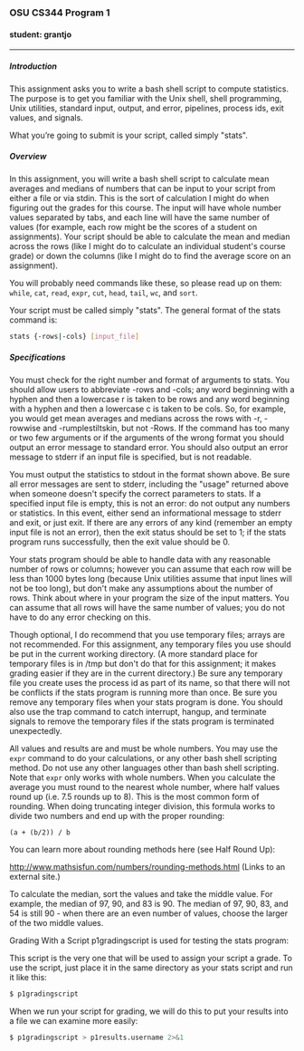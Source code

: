 ### OSU CS344 Program 1 
#### student: grantjo
---

##### *Introduction*
This assignment asks you to write a bash shell script to compute statistics.  The purpose is to get you familiar with the Unix shell, shell programming, Unix utilities, standard input, output, and error, pipelines, process ids, exit values, and signals.

What you’re going to submit is your script, called simply "stats".

##### *Overview*
In this assignment, you will write a bash shell script to calculate mean averages and medians of numbers that can be input to your script from either a file or via stdin. This is the sort of calculation I might do when figuring out the grades for this course. The input will have whole number values separated by tabs, and each line will have the same number of values (for example, each row might be the scores of a student on assignments). Your script should be able to calculate the mean and median across the rows (like I might do to calculate an individual student's course grade) or down the columns (like I might do to find the average score on an assignment).

You will probably need commands like these, so please read up on them: <code>while</code>, <code>cat</code>, <code>read</code>, <code>expr</code>, <code>cut</code>, <code>head</code>, <code>tail</code>, <code>wc</code>, and <code>sort</code>.

Your script must be called simply "stats". The general format of the stats command is:
```bash
stats {-rows|-cols} [input_file]
```
##### *Specifications* 
You must check for the right number and format of arguments to stats. You should allow users to abbreviate -rows and -cols; any word beginning with a hyphen and then a lowercase r is taken to be rows and any word beginning with a hyphen and then a lowercase c is taken to be cols.  So, for example, you would get mean averages and medians across the rows with -r, -rowwise and -rumplestiltskin, but not -Rows.  If the command has too many or two few arguments or if the arguments of the wrong format you should output an error message to standard error.  You should also output an error message to stderr if an input file is specified, but is not readable.

You must output the statistics to stdout in the format shown above.  Be sure all error messages are sent to stderr, including the "usage" returned above when someone doesn't specify the correct parameters to stats. If a specified input file is empty, this is not an error: do not output any numbers or statistics. In this event, either send an informational message to stderr and exit, or just exit. If there are any errors of any kind (remember an empty input file is not an error), then the exit status should be set to 1; if the stats program runs successfully, then the exit value should be 0.

Your stats program should be able to handle data with any reasonable number of rows or columns; however you can assume that each row will be less than 1000 bytes long (because Unix utilities assume that input lines will not be too long), but don't make any assumptions about the number of rows. Think about where in your program the size of the input matters. You can assume that all rows will have the same number of values; you do not have to do any error checking on this.

Though optional, I do recommend that you use temporary files; arrays are not recommended. For this assignment, any temporary files you use should be put in the current working directory. (A more standard place for temporary files is in /tmp but don't do that for this assignment; it makes grading easier if they are in the current directory.) Be sure any temporary file you create uses the process id as part of its name, so that there will not be conflicts if the stats program is running more than once. Be sure you remove any temporary files when your stats program is done. You should also use the trap command to catch interrupt, hangup, and terminate signals to remove the temporary files if the stats program is terminated unexpectedly.

All values and results are and must be whole numbers. You may use the <code>expr</code> command to do your calculations, or any other bash shell scripting method. Do not use any other languages other than bash shell scripting. Note that <code>expr</code> only works with whole numbers. When you calculate the average you must round to the nearest whole number, where half values round up (i.e. 7.5 rounds up to 8). This is the most common form of rounding. When doing truncating integer division, this formula works to divide two numbers and end up with the proper rounding:
```
(a + (b/2)) / b
```
You can learn more about rounding methods here (see Half Round Up):

http://www.mathsisfun.com/numbers/rounding-methods.html (Links to an external site.)

To calculate the median, sort the values and take the middle value. For example, the median of 97, 90, and 83 is 90.  The median of 97, 90, 83, and 54 is still 90 - when there are an even number of values, choose the larger of the two middle values.

Grading With a Script
p1gradingscript is used for testing the stats program:

This script is the very one that will be used to assign your script a grade. To use the script, just place it in the same directory as your stats script and run it like this:

```bash
$ p1gradingscript
```

When we run your script for grading, we will do this to put your results into a file we can examine more easily:
```bash
$ p1gradingscript > p1results.username 2>&1
```
